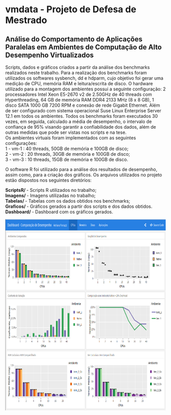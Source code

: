 # vmdata - Projeto de Defesa de Mestrado

<h2> Análise do Comportamento de Aplicações Paralelas em Ambientes de Computação de Alto Desempenho Virtualizados </h2>

Scripts, dados e gráficos criados a partir da análise dos benchmarks realizados neste trabalho.
Para a realização dos benchmarks foram utilizados os softwares sysbench, dd e hdparm, cujo objetivo foi gerar uma medição de CPU, memória RAM e leitura/escrita de disco. 
O hardware utilizado para a montagem dos ambientes possui a seguinte configuração: 2 processadores Intel Xeon E5-2670 v2 de 2.50GHz de 40 threads com Hyperthreading, 64 GB de memória RAM DDR4 2133 MHz (8 x 8 GB), 1 disco SATA 1000 GB 7200 RPM e conexão de rede Gigabit Ethernet. Além de ser configurado com sistema operacional Suse Linux Enterprise Server 12.1 em todos os ambientes.
Todos os benchmarks foram executados 30 vezes, em seguida, calculado a média de desempenho, o intervalo de confiança de 95% visando garantir a confiabilidade dos dados, além de outras medidas que pode ser vistas nos scripts e na tese.</br>
Os ambientes virtuais foram implementados com as seguintes configurações:</br>
  1 - vm-1 : 40 threads, 50GB de memória e 100GB de disco; </br>
  2 - vm-2 : 20 threads, 30GB de memória e 100GB de disco; </br>
  3 - vm-3 : 10 threads, 15GB de memória e 100GB de disco. </br>

O software R foi utilizado para a análise dos resultados de desempenho, assim como, para a criação dos gráficos. Os arquivos utilizados no projeto estão dispostos nos seguintes diretórios:</br>

 <b> ScriptsR/ </b> - Scripts R utilizados no trabalho; </br>
 <b> Imagens/ </b> - Imagens utilizadas no trabalho; </br>
 <b> Tabelas/ </b> - Tabelas com os dados obtidos nos benchmarks; </br>
 <b> Graficos/ </b> - Gráficos gerados a partir dos scripts e dos dados obtidos. </br>
 <b> Dashboard/ </b> - Dashboard com os gráficos gerados. </br>

 <img src="./Imagens/DashboardImage.png" alt="Dashboard" height="600" width="800"> 
